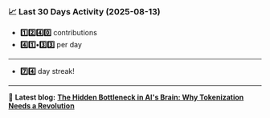 <!--START_STATS-->
### 📈 Last 30 Days Activity (2025-08-13)  
- **1️⃣2️⃣4️⃣0️⃣** contributions  
- **4️⃣1️⃣•3️⃣3️⃣** per day
---
- **7️⃣4️⃣** day streak!
---
📝 **Latest blog:** [**The Hidden Bottleneck in AI's Brain: Why Tokenization Needs a Revolution**](https://andriak.com/blog/tokenization-revolution)
<!--END_STATS-->
